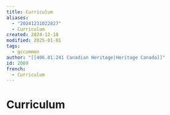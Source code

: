```yaml
---
title: Curriculum
aliases:
  - "20241231022827"
  - Curriculum
created: 2024-12-18
modified: 2025-01-01
tags:
  - gccommon
author: "[[406.01.241 Canadian Heritage|Heritage Canada]]"
id: 2009
french:
  - Curriculum
---
```

# Curriculum
